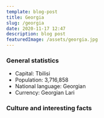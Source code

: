```yaml
---
template: blog-post
title: Georgia
slug: /georgia
date: 2020-11-17 12:47
description: blog post
featuredImage: /assets/georgia.jpg
---
```

### General statistics

- Capital: Tbilisi
- Population: 3,716,858
- National language: Georgian
- Currency: Georgian Lari

### Culture and interesting facts
